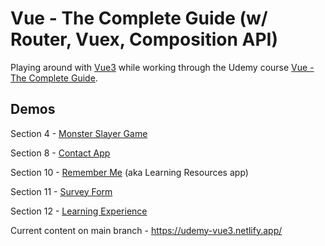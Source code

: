 # Vue - The Complete Guide (w/ Router, Vuex, Composition API)

Playing around with [Vue3](https://v3.vuejs.org/) while working through the Udemy course [Vue - The Complete Guide](https://www.udemy.com/course/vuejs-2-the-complete-guide).

## Demos

Section 4 - [Monster Slayer Game](https://monster-slayer-game--udemy-vue3.netlify.app/)

Section 8 - [Contact App](https://contact-app--udemy-vue3.netlify.app/)

Section 10 - [Remember Me](https://remember-me--udemy-vue3.netlify.app/) (aka Learning Resources app)

Section 11 - [Survey Form](https://survey-app--udemy-vue3.netlify.app/)

Section 12 - [Learning Experience](https://learning-experience--udemy-vue3.netlify.app/)

Current content on main branch - https://udemy-vue3.netlify.app/
